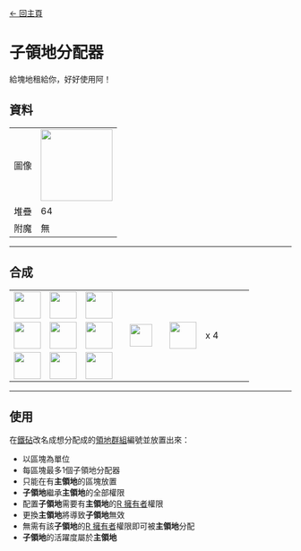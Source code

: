 [← 回主頁](../)
# 子領地分配器
給塊地租給你，好好使用阿！  

## 資料
<table>
    <tr><td align="end">圖像</td><td><img src="https://i.imgur.com/iQ3sZVq.png" width="128"/></td></tr>
    <tr><td align="end">堆疊</td><td>64</td></tr>
    <tr><td align="end">附魔</td><td>無</td></tr>
</table>

---

## 合成
<table>
    <tr><td><img src="https://i.imgur.com/GkMJMSS.png" width="48"/></td><td><img src="https://i.imgur.com/GkMJMSS.png" width="48"/></td><td><img src="https://i.imgur.com/GkMJMSS.png" width="48"/></td><td colspan="3"></td></tr>
    <tr><td><img src="https://i.imgur.com/GkMJMSS.png" width="48"/></td><td><img src="https://i.imgur.com/hhnlgTn.png" width="48"/></td><td><img src="https://i.imgur.com/GkMJMSS.png" width="48"/></td><td width="70" align="center"><img src="https://i.imgur.com/VE0KqIE.png" width="40"/></td><td><img src="https://i.imgur.com/iQ3sZVq.png" width="48"/></td><td width="70">x 4</td></tr>
    <tr><td><img src="https://i.imgur.com/GkMJMSS.png" width="48"/></td><td><img src="https://i.imgur.com/GkMJMSS.png" width="48"/></td><td><img src="https://i.imgur.com/GkMJMSS.png" width="48"/></td><td colspan="3"></td></tr>
</table>

---

## 使用
在[鐵砧](https://minecraft.fandom.com/zh/wiki/鐵砧)改名成想分配成的[領地群組](land_book.md)編號並放置出來：
- 以區塊為單位
- 每區塊最多1個子領地分配器
- 只能在有**主領地**的區塊放置
- **子領地**繼承**主領地**的全部權限
- 配置**子領地**需要有**主領地**的[R 擁有者](land_book.md#R-擁有者)權限
- 更換**主領地**將導致**子領地**無效
- 無需有該**子領地**的[R 擁有者](land_book.md#R-擁有者)權限即可被**主領地**分配
- **子領地**的活躍度屬於**主領地**